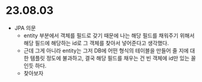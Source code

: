 # 23.08.03
- JPA 의문
  - entity 부분에서 객체를 필드로 갖기 때문에 나는 해당 필드를 채워주기 위해서 해당 필드에 해당하는 id로 그 객체를 찾아서 넣어준다고 생각했다.
  - 근데 그게 아니라 entity는 그저 DB에 어떤 형식의 테이블을 만들어 줄 지에 대한 템플릿 정도에 불과하고, 결국 해당 필드를 채우는 건 빈 객체에 id만 있는 꼴인듯 하다.
  - 찾아보자